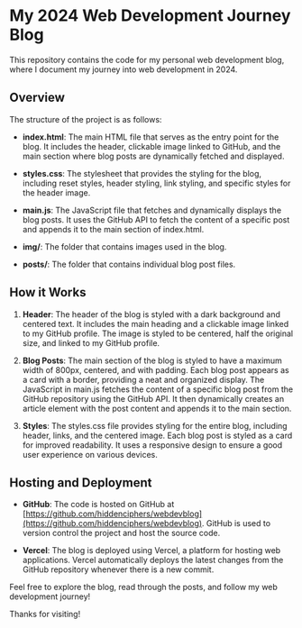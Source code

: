 # My 2024 Web Development Journey Blog

This repository contains the code for my personal web development blog, where I document my journey into web development in 2024.

## Overview

The structure of the project is as follows:

- **index.html**: The main HTML file that serves as the entry point for the blog. It includes the header, clickable image linked to GitHub, and the main section where blog posts are dynamically fetched and displayed.

- **styles.css**: The stylesheet that provides the styling for the blog, including reset styles, header styling, link styling, and specific styles for the header image.

- **main.js**: The JavaScript file that fetches and dynamically displays the blog posts. It uses the GitHub API to fetch the content of a specific post and appends it to the main section of index.html.

- **img/**: The folder that contains images used in the blog.

- **posts/**: The folder that contains individual blog post files.

## How it Works

1. **Header**: The header of the blog is styled with a dark background and centered text. It includes the main heading and a clickable image linked to my GitHub profile. The image is styled to be centered, half the original size, and linked to my GitHub profile.

2. **Blog Posts**: The main section of the blog is styled to have a maximum width of 800px, centered, and with padding. Each blog post appears as a card with a border, providing a neat and organized display. The JavaScript in main.js fetches the content of a specific blog post from the GitHub repository using the GitHub API. It then dynamically creates an article element with the post content and appends it to the main section.

3. **Styles**: The styles.css file provides styling for the entire blog, including header, links, and the centered image. Each blog post is styled as a card for improved readability. It uses a responsive design to ensure a good user experience on various devices.

## Hosting and Deployment

- **GitHub**: The code is hosted on GitHub at [https://github.com/hiddenciphers/webdevblog](https://github.com/hiddenciphers/webdevblog). GitHub is used to version control the project and host the source code.

- **Vercel**: The blog is deployed using Vercel, a platform for hosting web applications. Vercel automatically deploys the latest changes from the GitHub repository whenever there is a new commit.

Feel free to explore the blog, read through the posts, and follow my web development journey!

Thanks for visiting!
